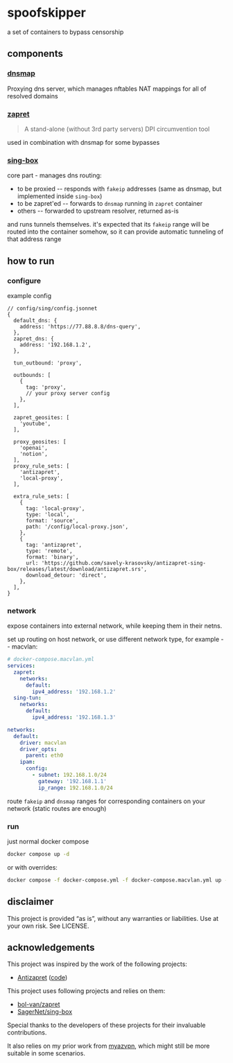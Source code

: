 # spoofskipper
a set of containers to bypass censorship

## components

### [dnsmap](https://github.com/stek29/myazvpn/tree/main/dnsmap)
Proxying dns server, which manages nftables NAT mappings for all of resolved domains

### [zapret](https://github.com/bol-van/zapret)

> A stand-alone (without 3rd party servers) DPI circumvention tool

used in combination with dnsmap for some bypasses

### [sing-box](https://sing-box.sagernet.org)

core part - manages dns routing:
- to be proxied -- responds with `fakeip` addresses (same as dnsmap, but implemented inside `sing-box`)
- to be zapret'ed -- forwards to `dnsmap` running in `zapret` container
- others -- forwarded to upstream resolver, returned as-is

and runs tunnels themselves. it's expected that its `fakeip` range will be routed into the container somehow,
so it can provide automatic tunneling of that address range

## how to run

### configure
example config
```jsonnet
// config/sing/config.jsonnet
{
  default_dns: {
    address: 'https://77.88.8.8/dns-query',
  },
  zapret_dns: {
    address: '192.168.1.2',
  },

  tun_outbound: 'proxy',

  outbounds: [
    {
      tag: 'proxy',
      // your proxy server config
    },
  ],

  zapret_geosites: [
    'youtube',
  ],

  proxy_geosites: [
    'openai',
    'notion',
  ],
  proxy_rule_sets: [
    'antizapret',
    'local-proxy',
  ],

  extra_rule_sets: [
    {
      tag: 'local-proxy',
      type: 'local',
      format: 'source',
      path: '/config/local-proxy.json',
    },
    {
      tag: 'antizapret',
      type: 'remote',
      format: 'binary',
      url: 'https://github.com/savely-krasovsky/antizapret-sing-box/releases/latest/download/antizapret.srs',
      download_detour: 'direct',
    },
  ],
}
```

### network

expose containers into external network, while keeping them in their netns.

set up routing on host network, or use different network type, for example -- macvlan:
```yml
# docker-compose.macvlan.yml
services:
  zapret:
    networks:
      default:
        ipv4_address: '192.168.1.2'
  sing-tun:
    networks:
      default:
        ipv4_address: '192.168.1.3'

networks:
  default:
    driver: macvlan
    driver_opts:
      parent: eth0
    ipam:
      config:
        - subnet: 192.168.1.0/24
          gateway: '192.168.1.1'
          ip_range: 192.168.1.0/24
```

route `fakeip` and `dnsmap` ranges for corresponding containers on your network (static routes are enough)

### run
just normal docker compose

```sh
docker compose up -d
```

or with overrides:
```sh
docker compose -f docker-compose.yml -f docker-compose.macvlan.yml up -d
```

## disclaimer
This project is provided “as is”, without any warranties or liabilities. Use at your own risk.
See LICENSE.

## acknowledgements

This project was inspired by the work of the following projects:
- [Antizapret](https://antizapret.prostovpn.org) ([code](https://bitbucket.org/anticensority/workspace/repositories/))

This project uses following projects and relies on them:
- [bol-van/zapret](https://github.com/bol-van/zapret)
- [SagerNet/sing-box](https://github.com/SagerNet/sing-box)

Special thanks to the developers of these projects for their invaluable contributions.

It also relies on my prior work from [myazvpn](https://github.com/stek29/myazvpn), which might still be more suitable in some scenarios.
